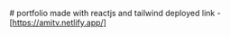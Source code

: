 
#   p o r t f o l i o 
 
 made with reactjs and tailwind
deployed link - [https://amitv.netlify.app/]
